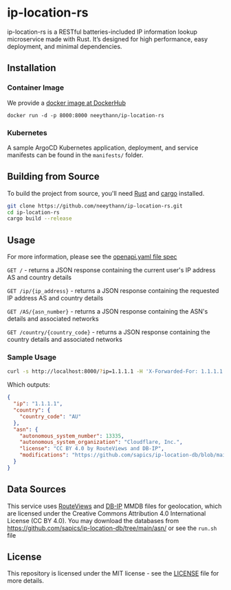 # ip-location-rs

ip-location-rs is a RESTful batteries-included IP information lookup microservice made with Rust.
It’s designed for high performance, easy deployment, and minimal dependencies.


## Installation

### Container Image

We provide a [docker image at DockerHub](https://hub.docker.com/r/neeythann/ip-location-rs)

`docker run -d -p 8000:8000 neeythann/ip-location-rs`

### Kubernetes

A sample ArgoCD Kubernetes application, deployment, and service manifests can be found in the `manifests/` folder.

## Building from Source

To build the project from source, you'll need [Rust](https://www.rust-lang.org/) and [cargo](https://doc.rust-lang.org/cargo/) installed.

```bash
git clone https://github.com/neeythann/ip-location-rs.git
cd ip-location-rs
cargo build --release
```

## Usage

For more information, please see the [openapi.yaml file spec](https://github.com/neeythann/ip-location-rs/blob/main/openapi.yaml)

`GET /` - returns a JSON response containing the current user's IP address AS and country details  

`GET /ip/{ip_address}` - returns a JSON response containing the requested IP address AS and country details

`GET /AS/{asn_number}` - returns a JSON response containing the ASN's details and associated networks  

`GET /country/{country_code}` - returns a JSON response containing the country details and associated networks  

### Sample Usage

```bash
curl -s http://localhost:8000/?ip=1.1.1.1 -H 'X-Forwarded-For: 1.1.1.1' | jq
```

Which outputs:
```json
{
  "ip": "1.1.1.1",
  "country": {
    "country_code": "AU"
  },
  "asn": {
    "autonomous_system_number": 13335,
    "autonomous_system_organization": "Cloudflare, Inc.",
    "license": "CC BY 4.0 by RouteViews and DB-IP",
    "modifications": "https://github.com/sapics/ip-location-db/blob/main/asn/MODIFICATIONS"
  }
}
```

## Data Sources

This service uses [RouteViews](https://www.routeviews.org/routeviews/) and [DB-IP](https://db-ip.com/) MMDB files for geolocation, which are licensed under the Creative Commons Attribution 4.0 International License (CC BY 4.0).
You may download the databases from https://github.com/sapics/ip-location-db/tree/main/asn/ or see the `run.sh` file

## License

This repository is licensed under the MIT license - see the [LICENSE](https://github.com/neeythann/ip-location-rs/blob/main/LICENSE) file for more details.
